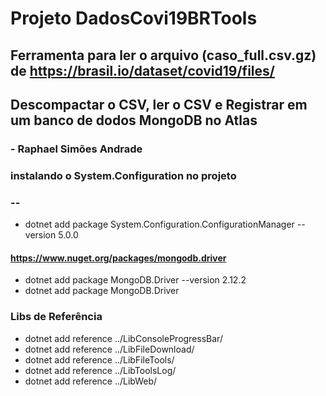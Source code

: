 # Projeto DadosCovi19BRTools
## Ferramenta para ler o arquivo (caso_full.csv.gz) de https://brasil.io/dataset/covid19/files/ 
## Descompactar o CSV, ler o CSV e Registrar em um banco de dodos MongoDB no Atlas
### - Raphael Simões Andrade



### instalando o System.Configuration no projeto
### --
 - dotnet add package System.Configuration.ConfigurationManager --version 5.0.0

#### https://www.nuget.org/packages/mongodb.driver
- dotnet add package MongoDB.Driver --version 2.12.2
- dotnet add package MongoDB.Driver 

### Libs de Referência
- dotnet add reference ../LibConsoleProgressBar/
- dotnet add reference ../LibFileDownload/
- dotnet add reference ../LibFileTools/
- dotnet add reference ../LibToolsLog/
- dotnet add reference ../LibWeb/
